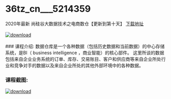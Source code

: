 # 36tz_cn___5214359
2020年最新 尚硅谷大数据技术之电商数仓【更新到第十天】
[下载地址](http://www.36tz.cn/article/5214359 "下载地址")
<br/></br>[![download](http://36tz.cn/muke_img/2020_07_1-38.png "下载地址")](http://www.36tz.cn/article/5214359 "下载地址")
<br/></br>### 课程介绍:
数据仓库是一个各种数据（包括历史数据和当前数据）的中心存储系统，是BI（ business intelligence ，商业智能）的核心部件。
这里所谈的数据包括来自企业业务系统的订单、库存、交易账目、客户和供应商等来自企业所处行业和竞争对手的数据以及来自企业所处的其他外部环境中的各种数据。

### 课程截图:
[![download](http://36tz.cn/muke_img/2020_07_2-44.png "下载地址")](http://www.36tz.cn/article/5214359 "下载地址")
